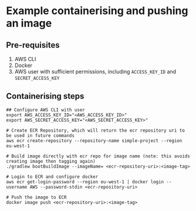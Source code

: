 # Example containerising and pushing an image

## Pre-requisites

1. AWS CLI
2. Docker
3. AWS user with sufficient permissions, including `ACCESS_KEY_ID` and `SECRET_ACCESS_KEY`

## Containerising steps

```shell
## Configure AWS CLI with user
export AWS_ACCESS_KEY_ID="<AWS_ACCESS_KEY_ID>"
export AWS_SECRET_ACCESS_KEY="<AWS_SECRET_ACCESS_KEY>"

# Create ECR Repository, which will return the ecr repository uri to be used in future commands
aws ecr create-repository --repository-name simple-project --region eu-west-1

# Build image directly with ecr repo for image name (note: this avoids creating image then tagging again)
./gradlew bootBuildImage --imageName= <ecr-repository-uri>:<image-tag>

# Login to ECR and configure docker
aws ecr get-login-password --region eu-west-1 | docker login --username AWS --password-stdin <ecr-repository-uri>

# Push the image to ECR
docker image push <ecr-repository-uri>:<image-tag>
```
